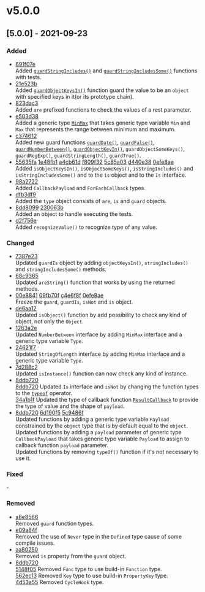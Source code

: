 # v5.0.0

## \[5.0.0] - 2021-09-23

### Added





* [691f07e](https://github.com/angular-package/type/commit/691f07e2cf31eb3a52923715ef091f86a181a15f)\
  Added [`guardStringIncludes()`](../guard/guardstringincludes.md) and [`guardStringIncludesSome()`](../guard/guardstringincludessome.md) functions with tests.
* [21e523b](https://github.com/angular-package/type/commit/21e523b3a46e3e8243276e5008de72ea9b3c3756)\
  Added [`guardObjectKeysIn()`](../guard/guardobjectkeysin.md) function guard the value to be an `object` with specified keys in it(or its prototype chain).
* [823dac3](https://github.com/angular-package/type/commit/823dac3b62288c1016e8244fc741939bdc140d89)\
  Added `are` prefixed functions to check the values of a rest parameter.
* [e503d38](https://github.com/angular-package/type/commit/e503d3885d560274e1f30e763e04c526a8548317)\
  Added a generic type [`MinMax`](../interfaces/minmax.md) that takes generic type variable `Min` and `Max` that represents the range between minimum and maximum.
* [c374612](https://github.com/angular-package/type/commit/c374612e96d14c6d23449e03535283e5e1614765)\
  Added new guard functions [`guardDate()`](../guard/page-8.md), [`guardFalse()`](../guard/page-7-1.md), [`guardNumberBetween()`](../guard/guardnumberbetween.md), [`guardObjectKeyIn()`](../guard/guardobjectkeyin.md), `guardObjectSomeKeys()`, `guardRegExp()`, `guardStringLength()`, `guardTrue()`.
* [55635fa](https://github.com/angular-package/type/commit/55635fad55a8f0e14486246215cf7f22b9f1ab26) [1e48fb1](https://github.com/angular-package/type/commit/1e48fb1448b908f09cc2628063eff457d920a903) [a4cb61d](https://github.com/angular-package/type/commit/a4cb61d5b8bfd7f1ac548842d355a045266f6e7b) [f809f32](https://github.com/angular-package/type/commit/f809f32cddd2c53568d60f0af6e57b941d50fa87) [5c85a03](https://github.com/angular-package/type/commit/5c85a03a7fd34dd64a650597f48cea9968940f68) [d440e38](https://github.com/angular-package/type/commit/d440e388f6f853c01ef9aab620c206f2233bd3cf) [0efe8ae](https://github.com/angular-package/type/commit/0efe8aed83d03313921176206636bc8b0730d188)\
  Added `isObjectKeysIn()`, `isObjectSomeKeys()`, `isStringIncludes()` and `isStringIncludesSome()` and to the `is` object and to the `Is` interface.
* [98a2722](https://github.com/angular-package/type/commit/98a2722ea64ccb476942b606239dd001457d7e03)\
  Added `CallbackPayload` and `ForEachCallback` types.
* [dfb3df9](https://github.com/angular-package/type/commit/dfb3df9f82116cd2737031b255f0aad62e4c1fa8)\
  Added the `type` object consists of `are`, `is` and `guard` objects.
* [8dd8099](https://github.com/angular-package/type/commit/8dd80991ba9e5950970880d8aa449c1c7a143699) [230063b](https://github.com/angular-package/type/commit/230063ba135022fdcbbb65fc3569f248f836adbf)\
  Added an object to handle executing the tests.
* [d2f756e](https://github.com/angular-package/type/commit/d2f756e1498b531836aaac08a9c01b512cdaba2c)\
  Added `recognizeValue()` to recognize type of any value.

### Changed

* [7387e23](https://github.com/angular-package/type/commit/7387e2342b7c02ccf64f8cb980cd8b801e333ca9)\
  Updated `guardIs` object by adding `objectKeysIn()`, `stringIncludes()` and `stringIncludesSome()` methods.
* [68c9365](https://github.com/angular-package/type/commit/68c93656d4b3cd1c5158bc6021059929e54860ab)\
  Updated `areString()` function that works by using the returned methods.
* [00e8841](https://github.com/angular-package/type/commit/00e8841cc63430ee6423232ee804196fee9cbfd5) [09fb70f](https://github.com/angular-package/type/commit/09fb70f87634923dce1fd979da30a8041a7f9922) [c4e6f8f](https://github.com/angular-package/type/commit/c4e6f8f033364b24fd864b77ab62c7de70d7c265) [0efe8ae](https://github.com/angular-package/type/commit/0efe8aed83d03313921176206636bc8b0730d188)\
  Freeze the `guard`, `guardIs`, `isNot` and `is` object.
* [de6aa12](https://github.com/angular-package/type/commit/de6aa127ec3f0821487448d784d390edc35fb289)\
  Updated `isObject()` function by add possibility to check any kind of object, not only the `Object`.
* [1263a2e](https://github.com/angular-package/type/commit/1263a2e92f6722dd9d025f5c5eef0e1ba652fe66)\
  Updated `NumberBetween` interface by adding `MinMax` interface and a generic type variable `Type`.
* [24621f7](https://github.com/angular-package/type/commit/24621f7b421392226e939161989b28ae0898524f)\
  Updated `StringOfLength` interface by adding `MinMax` interface and a generic type variable `Type`.
* [7d288c2](https://github.com/angular-package/type/commit/7d288c2290055a164259f6e5ea336bec8938bf66)\
  Updated `isInstance()` function can now check any kind of instance.
* [8ddb720](https://github.com/angular-package/type/commit/8ddb720a071dc97ccfdda8757f911aac1a6ec9bd)\
  [8ddb720](https://github.com/angular-package/type/commit/8ddb720a071dc97ccfdda8757f911aac1a6ec9bd) Updated `Is` interface and `isNot` by changing the function types to the [`typeof`](../helpers/typeof.md) operator.\
  [34a1b1f](https://github.com/angular-package/type/commit/34a1b1fc0fac8b9044d3c4da96d9dc642f388507) Updated the type of callback function [`ResultCallback`](../types/resultcallback.md) to provide the type of value and the shape of `payload`.
* [8ddb720](https://github.com/angular-package/type/commit/8ddb720a071dc97ccfdda8757f911aac1a6ec9bd) [6d190f5](https://github.com/angular-package/type/commit/6d190f5ef1d425b272ca65954e5a9780f561d3c6) [5c9486f](https://github.com/angular-package/type/commit/5c9486f859a4e61476c220f228bf1cb34511e319)\
  Updated functions by adding a generic type variable `Payload` constrained by the `object` type that is by default equal to the `object`.\
  Updated functions by adding a `payload` parameter of generic type `CallbackPayload` that takes generic type variable `Payload` to assign to callback function `payload` parameter.\
  Updated functions by removing `typeOf()` function if it's not necessary to use it.

### Fixed

\-

### Removed

* [a8e8566](https://github.com/angular-package/type/commit/a8e856663f8c57c3c89271c1c1948ecdc96b01d1)\
  Removed `guard` function types.
* [e09a84f](https://github.com/angular-package/type/commit/e09a84fc1ea2109c4c480743e3b749325a1d9c5f)\
  Removed the use of `Never` type in the `Defined` type cause of some compile issues.
* [aa80250](https://github.com/angular-package/type/commit/aa80250dec231e10dc11d14c7b86e88c2297e82b)\
  Removed `is` property from the `guard` object.
* [8ddb720](https://github.com/angular-package/type/commit/8ddb720a071dc97ccfdda8757f911aac1a6ec9bd)\
  [5148f05](https://github.com/angular-package/type/commit/5148f059722ee8979d8cf1945f80d8e65290bb0d) Removed `Func` type to use build-in `Function` type.\
  [562ec13](https://github.com/angular-package/type/commit/562ec1396f61bb8b1c7363097a5e8b9a2e4392bc) Removed `Key` type to use build-in `PropertyKey` type.\
  [4d53a55](https://github.com/angular-package/type/commit/4d53a55a6b26d8a20678ae3dc39544e24cd3d9fa) Removed `CycleHook` type.
